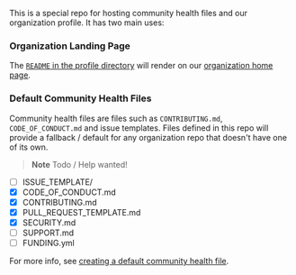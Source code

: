 This is a special repo for hosting community health files and our organization profile. It has two main uses:

### Organization Landing Page

The [`README` in the profile directory](profile/README.md) will render on our [organization home page](https://github.com/TheOdinProject). 

### Default Community Health Files

Community health files are files such as `CONTRIBUTING.md`, `CODE_OF_CONDUCT.md` and issue templates. Files defined in this repo will provide a fallback / default for any organization repo that doesn't have one of its own.

> **Note**
> Todo / Help wanted!

* [ ] ISSUE_TEMPLATE/
* [x] CODE_OF_CONDUCT.md
* [x] CONTRIBUTING.md
* [x] PULL_REQUEST_TEMPLATE.md
* [x] SECURITY.md
* [ ] SUPPORT.md
* [ ] FUNDING.yml

For more info, see [creating a default community health file](https://docs.github.com/en/communities/setting-up-your-project-for-healthy-contributions/creating-a-default-community-health-file).
